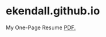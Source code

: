 # ekendall.github.io
My One-Page Resume
<a href="ekendall.github.io/One-Page_Resume/Elaine_Kendall-Resume.pdf" target="_blank">PDF.</a>
